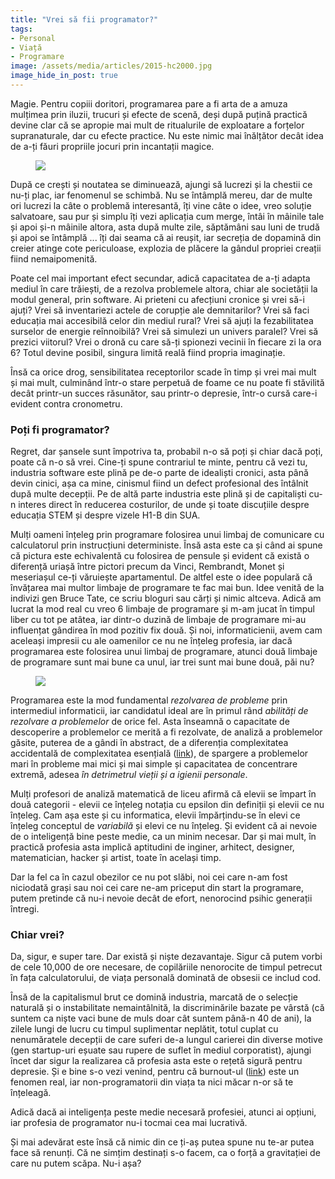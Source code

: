 ```yaml
---
title: "Vrei să fii programator?"
tags: 
- Personal
- Viață
- Programare
image: /assets/media/articles/2015-hc2000.jpg
image_hide_in_post: true
---
```


Magie. Pentru copiii doritori, programarea pare a fi arta de a amuza
mulțimea prin iluzii, trucuri și efecte de scenă, deși după puțină
practică devine clar că se apropie mai mult de ritualurile de
exploatare a forțelor supranaturale, dar cu efecte practice. Nu este
nimic mai înălțător decât idea de a-ți făuri propriile jocuri prin
incantații magice.

<figure>
  <img src="{% link /assets/media/articles/2015-hc2000.jpg %}" />
</figure>

După ce crești și noutatea se diminuează, ajungi să lucrezi și la
chestii ce nu-ți plac, iar fenomenul se schimbă. Nu se întâmplă mereu,
dar de multe ori lucrezi la câte o problemă interesantă, îți vine câte
o idee, vreo soluție salvatoare, sau pur și simplu îți vezi aplicația
cum merge, întâi în mâinile tale și apoi și-n mâinile altora, asta
după multe zile, săptămâni sau luni de trudă și apoi se întâmplă
... îți dai seama că ai reușit, iar secreția de dopamină din creier
atinge cote periculoase, explozia de plăcere la gândul propriei
creații fiind nemaipomenită.

Poate cel mai important efect secundar, adică capacitatea de a-ți
adapta mediul în care trăiești, de a rezolva problemele altora, chiar
ale societății la modul general, prin software. Ai prieteni cu
afecțiuni cronice și vrei să-i ajuți? Vrei să inventariezi actele de
corupție ale demnitarilor? Vrei să faci educația mai accesibilă celor
din mediul rural? Vrei să ajuți la fezabilitatea surselor de energie
reînnoibilă? Vrei să simulezi un univers paralel? Vrei să prezici
viitorul? Vrei o dronă cu care să-ți spionezi vecinii în fiecare zi la
ora 6? Totul devine posibil, singura limită reală fiind propria
imaginație.

Însă ca orice drog, sensibilitatea receptorilor scade în timp și vrei
mai mult și mai mult, culminând într-o stare perpetuă de foame ce nu
poate fi stăvilită decât printr-un succes răsunător, sau printr-o
depresie, într-o cursă care-i evident contra cronometru.

### Poți fi programator? 

Regret, dar șansele sunt împotriva ta, probabil n-o să poți și chiar
dacă poți, poate că n-o să vrei. Cine-ți spune contrariul te minte,
pentru că vezi tu, industria software este plină pe de-o parte de
idealiști cronici, asta până devin cinici, așa ca mine, cinismul fiind
un defect profesional des întâlnit după multe decepții. Pe de altă
parte industria este plină și de capitaliști cu-n interes direct în
reducerea costurilor, de unde și toate discuțiile despre educația STEM
și despre vizele H1-B din SUA. 

Mulți oameni înțeleg prin programare folosirea unui limbaj de
comunicare cu calculatorul prin instrucțiuni deterministe. Însă asta
este ca și când ai spune că pictura este echivalentă cu folosirea de
pensule și evident că există o diferență uriașă între pictori precum
da Vinci, Rembrandt, Monet și meseriașul ce-ți văruiește apartamentul.
De altfel este o idee populară că învățarea mai multor limbaje de
programare te fac mai bun. Idee venită de la indivizi gen Bruce Tate,
ce scriu bloguri sau cărți și nimic altceva. Adică am lucrat la mod
real cu vreo 6 limbaje de programare și m-am jucat în timpul liber cu
tot pe atâtea, iar dintr-o duzină de limbaje de programare mi-au
influențat gândirea în mod pozitiv fix două. Și noi, informaticienii,
avem cam aceleași impresii cu ale oamenilor ce nu ne înțeleg profesia,
iar dacă programarea este folosirea unui limbaj de programare, atunci
două limbaje de programare sunt mai bune ca unul, iar trei sunt mai
bune două, păi nu?

<figure>
  <a href="https://xkcd.com/221/" target="_blank">
    <img src="{% link /assets/media/articles/2015-random.png %}" />
  </a>
</figure>

Programarea este la mod fundamental *rezolvarea de probleme* prin
intermediul informaticii, iar candidatul ideal are în primul rând
*abilități de rezolvare a problemelor* de orice fel. Asta înseamnă o
capacitate de descoperire a problemelor ce merită a fi rezolvate, de
analiză a problemelor găsite, puterea de a gândi în abstract, de a
diferenția complexitatea accidentală de complexitatea esențială
([link](https://en.wikipedia.org/wiki/No_Silver_Bullet)), de spargere
a problemelor mari în probleme mai mici și mai simple și capacitatea
de concentrare extremă, adesea *în detrimetrul vieții și a igienii
personale*.

Mulți profesori de analiză matematică de liceu afirmă că elevii se
împart în două categorii - elevii ce înțeleg notația cu epsilon din
definiții și elevii ce nu înțeleg. Cam așa este și cu informatica,
elevii împărțindu-se în elevi ce înțeleg conceptul de *variabilă* și
elevi ce nu înțeleg. Și evident că ai nevoie de o inteligență bine
peste medie, ca un minim necesar. Dar și mai mult, în practică
profesia asta implică aptitudini de inginer, arhitect, designer,
matematician, hacker și artist, toate în același timp.

Dar la fel ca în cazul obezilor ce nu pot slăbi, noi cei care n-am
fost niciodată grași sau noi cei care ne-am priceput din start la
programare, putem pretinde că nu-i nevoie decât de efort, nenorocind
psihic generații întregi.

### Chiar vrei?

Da, sigur, e super tare. Dar există și niște dezavantaje. Sigur că
putem vorbi de cele 10,000 de ore necesare, de copilăriile nenorocite
de timpul petrecut în fața calculatorului, de viața personală dominată
de obsesii ce includ cod. 

Însă de la capitalismul brut ce domină industria, marcată de o
selecție naturală și o instabilitate nemaintâlnită, la discriminările
bazate pe vârstă (că suntem ca niște vaci bune de muls doar cât suntem
până-n 40 de ani), la zilele lungi de lucru cu timpul suplimentar
neplătit, totul cuplat cu nenumăratele decepții de care suferi de-a
lungul carierei din diverse motive (gen startup-uri eșuate sau rupere
de suflet în mediul corporatist), ajungi încet dar sigur la realizarea
că profesia asta este o rețetă sigură pentru depresie. Și e bine s-o
vezi venind, pentru că burnout-ul
([link](https://en.wikipedia.org/wiki/Burnout_(psychology))) este un
fenomen real, iar non-programatorii din viața ta nici măcar n-or să te
înțeleagă.

Adică dacă ai inteligența peste medie necesară profesiei, atunci ai
opțiuni, iar profesia de programator nu-i tocmai cea mai lucrativă.

Și mai adevărat este însă că nimic din ce ți-aș putea spune nu te-ar
putea face să renunți. Că ne simțim destinați s-o facem, ca o forță a
gravitației de care nu putem scăpa. Nu-i așa?
